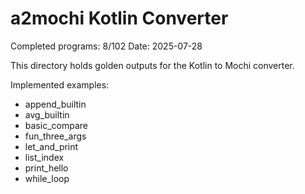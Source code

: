 # a2mochi Kotlin Converter

Completed programs: 8/102
Date: 2025-07-28

This directory holds golden outputs for the Kotlin to Mochi converter.

Implemented examples:

- append_builtin
- avg_builtin
- basic_compare
- fun_three_args
- let_and_print
- list_index
- print_hello
- while_loop
